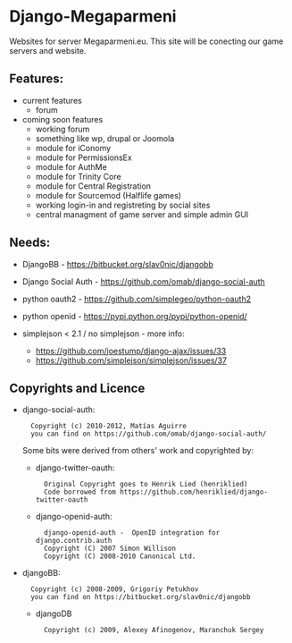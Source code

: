 Django-Megaparmeni
==================

Websites for server Megaparmeni.eu. This site will be conecting our game servers and website.

Features:
--------
  * current features
    - forum
  * coming soon features
    - working forum
    - something like wp, drupal or Joomola
    - module for iConomy
    - module for PermissionsEx
    - module for AuthMe
    - module for Trinity Core
    - module for Central Registration
    - module for Sourcemod (Halflife games)
    - working login-in and registreting by social sites
    - central managment of game server and simple admin GUI
    
Needs:
--------
  * DjangoBB - https://bitbucket.org/slav0nic/djangobb
  * Django Social Auth - https://github.com/omab/django-social-auth
  * python oauth2 - https://github.com/simplegeo/python-oauth2
  * python openid - https://pypi.python.org/pypi/python-openid/
  * simplejson < 2.1 / no simplejson - more info:
      
      - https://github.com/joestump/django-ajax/issues/33
      - https://github.com/simplejson/simplejson/issues/37

Copyrights and Licence
----------------------



- django-social-auth:
    
        Copyright (c) 2010-2012, Matías Aguirre
        you can find on https://github.com/omab/django-social-auth/  
    
    Some bits were derived from others' work and copyrighted by:
    
    - django-twitter-oauth:

            Original Copyright goes to Henrik Lied (henriklied)
            Code borrowed from https://github.com/henriklied/django-twitter-oauth

    - django-openid-auth:

            django-openid-auth -  OpenID integration for django.contrib.auth
            Copyright (C) 2007 Simon Willison
            Copyright (C) 2008-2010 Canonical Ltd.
- djangoBB:

        Copyright (c) 2008-2009, Grigoriy Petukhov
        you can find on https://bitbucket.org/slav0nic/djangobb
    - djangoDB
    
            Copyright (c) 2009, Alexey Afinogenov, Maranchuk Sergey
